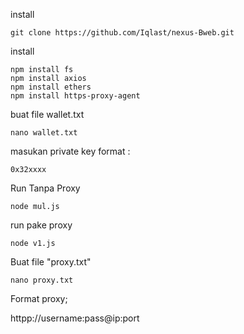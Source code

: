 install 
 
    git clone https://github.com/Iqlast/nexus-Bweb.git

install 

    npm install fs
    npm install axios
    npm install ethers
    npm install https-proxy-agent

buat file wallet.txt

    nano wallet.txt

masukan private key format :

    0x32xxxx


Run Tanpa Proxy

    node mul.js 

run pake proxy

    node v1.js

Buat file "proxy.txt" 

    nano proxy.txt

Format proxy;

httpp://username:pass@ip:port

